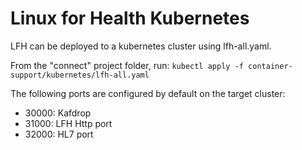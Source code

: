 # Linux for Health Kubernetes

LFH can be deployed to a kubernetes cluster using lfh-all.yaml. 

From the "connect" project folder, run: 
``kubectl apply -f container-support/kubernetes/lfh-all.yaml``

The following ports are configured by default on the target cluster:
* 30000: Kafdrop
* 31000: LFH Http port
* 32000: HL7 port

